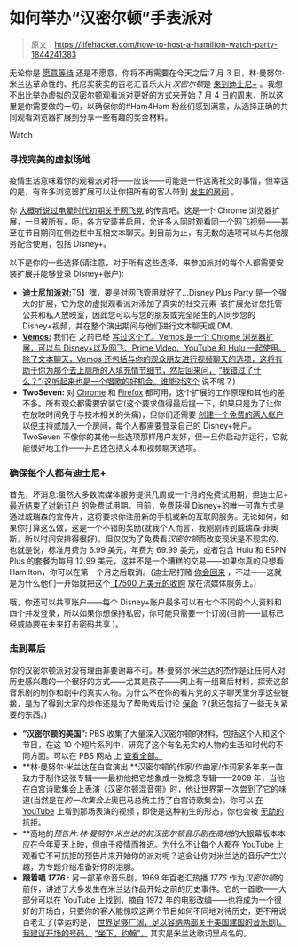 # 如何举办“汉密尔顿”手表派对

> 原文：<https://lifehacker.com/how-to-host-a-hamilton-watch-party-1844241383>

无论你是 [愿意等待](https://www.youtube.com/watch?v=ulsLI029rH0) 还是不愿意，你将不再需要在今天之后:7 月 3 日，林·曼努尔·米兰达革命性的、托尼奖获奖的百老汇音乐大片*汉密尔顿*是 [来到迪士尼+](https://lifehacker.com/whats-coming-to-disney-in-july-2020-1844158394) 。我想不出比举办虚拟的汉密尔顿观看派对更好的方式来开始 7 月 4 日的周末，所以这里是你需要做的一切，以确保你的#Ham4Ham 粉丝们感到满意，从选择正确的共同观看浏览器扩展到分享一些有趣的奖金材料。

Watch

### **寻找完美的虚拟场地**

疫情生活意味着你的观看派对将——应该——可能是一件远离社交的事情，但幸运的是，有许多浏览器扩展可以让你把所有的客人带到 [发生的房间](https://www.youtube.com/watch?v=WySzEXKUSZw) 。

你 [大概听说过电晕时代初期关于网飞党](https://lifehacker.com/sync-netflix-streams-with-far-away-friends-using-this-c-1824048081) 的传言吧。这是一个 Chrome 浏览器扩展，一旦被所有，呃，各方安装并启用，允许多人同时观看同一个网飞视频——甚至在节目期间在侧边栏中互相文本聊天。到目前为止，有无数的选项可以与其他服务配合使用，包括 Disney+。

以下是你的一些选择(请注意，对于所有这些选择，来参加派对的每个人都需要安装扩展并能够登录 Disney+帐户):

*   [**迪士尼加派对:**](https://chrome.google.com/webstore/detail/disney-plus-party/pidpgkcioikhdjahlehighfgmaopdbkk?hl=en)T5】嘿，要是对网飞管用就好了...Disney Plus Party 是一个强大的扩展，它为您的虚拟观看派对添加了真实的社交元素-该扩展允许您托管公共和私人放映室，因此您可以与您的朋友或完全陌生的人同步您的 Disney+视频，并在整个演出期间与他们进行文本聊天或 DM。
*   [**Vemos:**](https://vemos.org/) 我们在 之前已经 [写过这个了。Vemos 是一个 Chrome 浏览器扩展，可以与 Disney+以及网飞、Prime Video、YouTube 和 Hulu 一起使用。除了文本聊天，Vemos 还包括与你的观众朋友进行视频聊天的选项，这将有助于你为那个去上厕所的人填充情节细节，然后回来问，](https://lifehacker.com/watch-shows-on-hulu-disney-and-more-with-your-friends-1842924419) [“我错过了什么？”(这听起来也是一个唱歌的好机会。谁能对这个](https://www.youtube.com/watch?v=2JNRo7OipYc) 说不呢？)
*   **TwoSeven:** 对 [Chrome](https://chrome.google.com/webstore/detail/twoseven-extension/cjdnfmjmdligcpfcekfmenlhiopehjkd?hl=en-US) 和 [Firefox](https://addons.mozilla.org/en-US/firefox/addon/twoseven-extension/) 都可用，这个扩展的工作原理和其他的差不多。所有观众都需要安装它(这个要求值得最后提一下，如果只是为了让你在放映时间免于与技术相关的头痛)，但你们还需要 [创建一个免费的两人帐户](https://twoseven.xyz/) 以便主持或加入一个房间，每个人都需要登录自己的 Disney+帐户。TwoSeven 不像你的其他一些选项那样用户友好，但一旦你启动并运行，它就能很好地工作——并且还包括文本和视频聊天选项。

### **确保每个人都有迪士尼+**

首先，坏消息:虽然大多数流媒体服务提供几周或一个月的免费试用期，但迪士尼+ [最近结束了对新订户](https://www.cnet.com/news/disney-plus-ends-free-trials-for-new-subscribers/) 的免费试用期。目前，免费获得 Disney+的唯一可靠方式是通过威瑞森的宣传片，这将要求你注册新的手机或新的互联网服务。无论如何，如果你打算这么做，这是一个不错的奖励(就我个人而言，我刚刚转到威瑞森·菲奥斯，所以时间安排得很好)，但仅仅为了免费看*汉密尔顿*而改变现状是不现实的。也就是说，标准月费为 6.99 美元，年费为 69.99 美元，或者包含 Hulu 和 ESPN Plus 的套餐为每月 12.99 美元，这并不是一个糟糕的交易——如果你真的只想看 Hamilton，你可以在第一个月之后取消。(迪士尼打赌 [你会回来](https://www.youtube.com/watch?v=eKFN-aqPJH8) ，不过——这就是为什么他们一开始就把这个[【7500 万美元的收购](https://deadline.com/2020/02/disney-paid-75-million-hamilton-movie-deal-lin-manuel-miranda-largest-film-acquisition-ever-1202849929/) 放在流媒体服务上。)

哦，你还可以共享账户——每个 Disney+账户最多可以有七个不同的个人资料和四个并发登录，所以如果你想保持私密，你可能只需要一个订阅(目前——鼠标已经威胁要在未来打击密码共享 )。

### **走到幕后**

你的汉密尔顿派对没有理由非要谢幕不可。林·曼努尔·米兰达的杰作是让任何人对历史感兴趣的一个很好的方式——尤其是孩子——网上有一组幕后材料，探索这部音乐剧的制作和剧中的真实人物。为什么不在你的看片党的文字聊天里分享这些链接，是为了得到大家的炒作还是为了帮助戏后讨论 [保命](https://www.youtube.com/watch?v=u44jORNkM3g) ？(我还包括了一些无关紧要的东西。)

*   **“汉密尔顿的美国”:** PBS 收集了大量深入汉密尔顿的材料，包括这个人和这个节目，在这 10 个短片系列中，研究了这个有名无实的人物的生活和时代的不同方面。可以在 PBS 网站 上 [查看全部。](https://ny.pbslearningmedia.org/collection/hamiltons-america/)
*   **林·曼努尔·米兰达在白宫演出:**汉密尔顿的作家/作曲家/作词家多年来一直致力于制作这张专辑——最初他把它想象成一张概念专辑——2009 年，当他在白宫诗歌集会上表演《汉密尔顿混音带》时，他让世界第一次尝到了它的味道(当然是在*的一次集会上*奥巴马总统主持了白宫诗歌集会)。你可以 [在 YouTube](https://www.youtube.com/watch?v=WNFf7nMIGnE) 上看到那场表演的视频；即使是这种初生的形态，你也会被 [无助的](https://www.youtube.com/watch?v=6frd_dHxPRs) 抗拒。
*   **高地的*预告片:***林·曼努尔·米兰达的前*汉密尔顿*音乐剧*在高地*的大银幕版本本应在今年夏天上映，但由于疫情而推迟。为什么不让每个人都在 YouTube 上观看它不可抗拒的预告片来开始你的派对呢？这会让你对米兰达的音乐产生兴趣，为专题介绍准备好你的泪腺。
*   **跟着唱 *1776* :** 另一部革命音乐剧，1969 年百老汇热播 *1776* 作为*汉密尔顿*的前传，讲述了大多发生在米兰达作品开始之前的历史事件。它的一首歌——大部分可以在 YouTube 上找到，摘自 1972 年的电影改编——也将成为一个很好的开场白，只要你的客人能惊叹这两个节目如何不同地对待历史，更不用说百老汇了(幸运的是， [世界足够广阔，足以容纳两部关于美国建国的音乐剧)。我建议开场的号码，](https://www.youtube.com/watch?v=9IwuO-QvX0w) [“坐下，约翰”，](https://www.youtube.com/watch?v=DqAdlkJDt7k) 其实是米兰达歌词里点名的。